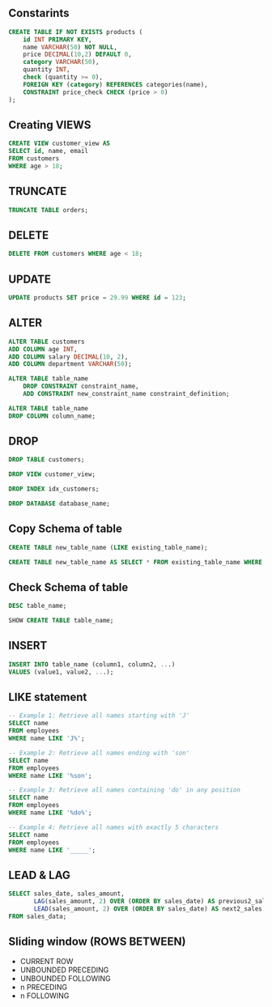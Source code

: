 ## Constarints
```sql
CREATE TABLE IF NOT EXISTS products (
    id INT PRIMARY KEY,
    name VARCHAR(50) NOT NULL,
    price DECIMAL(10,2) DEFAULT 0,
    category VARCHAR(50),
    quantity INT,
    check (quantity >= 0),
    FOREIGN KEY (category) REFERENCES categories(name),
    CONSTRAINT price_check CHECK (price > 0)
);
```

## Creating VIEWS
```sql
CREATE VIEW customer_view AS
SELECT id, name, email
FROM customers
WHERE age > 18;
```

## TRUNCATE
```sql
TRUNCATE TABLE orders;
```

## DELETE
```sql
DELETE FROM customers WHERE age < 18;
```

## UPDATE
```sql
UPDATE products SET price = 29.99 WHERE id = 123;
```

## ALTER
```sql
ALTER TABLE customers 
ADD COLUMN age INT,
ADD COLUMN salary DECIMAL(10, 2),
ADD COLUMN department VARCHAR(50);
```
```sql
ALTER TABLE table_name
    DROP CONSTRAINT constraint_name,
    ADD CONSTRAINT new_constraint_name constraint_definition;
```
```sql
ALTER TABLE table_name
DROP COLUMN column_name;
```

## DROP
```sql
DROP TABLE customers;
```
```sql
DROP VIEW customer_view;
```
```sql
DROP INDEX idx_customers;
```
```sql
DROP DATABASE database_name;
```

## Copy Schema of table
```sql
CREATE TABLE new_table_name (LIKE existing_table_name);
```
```sql
CREATE TABLE new_table_name AS SELECT * FROM existing_table_name WHERE 1=0;
```

## Check Schema of table
```sql
DESC table_name;
```
```sql
SHOW CREATE TABLE table_name;
```

## INSERT
```sql
INSERT INTO table_name (column1, column2, ...)
VALUES (value1, value2, ...);
```

## LIKE statement
```sql
-- Example 1: Retrieve all names starting with 'J'
SELECT name
FROM employees
WHERE name LIKE 'J%';

-- Example 2: Retrieve all names ending with 'son'
SELECT name
FROM employees
WHERE name LIKE '%son';

-- Example 3: Retrieve all names containing 'do' in any position
SELECT name
FROM employees
WHERE name LIKE '%do%';

-- Example 4: Retrieve all names with exactly 5 characters
SELECT name
FROM employees
WHERE name LIKE '_____';
```

## LEAD & LAG
```sql
SELECT sales_date, sales_amount,
       LAG(sales_amount, 2) OVER (ORDER BY sales_date) AS previous2_sales,
       LEAD(sales_amount, 2) OVER (ORDER BY sales_date) AS next2_sales
FROM sales_data;
```

## Sliding window (ROWS BETWEEN)
- CURRENT ROW
- UNBOUNDED PRECEDING
- UNBOUNDED FOLLOWING
- n PRECEDING
- n FOLLOWING
